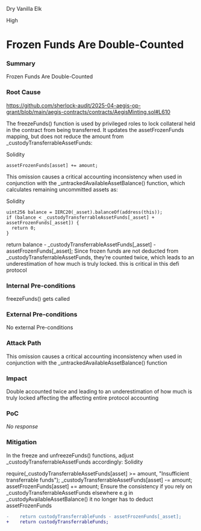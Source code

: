 Dry Vanilla Elk

High

# Frozen Funds Are Double-Counted

### Summary

Frozen Funds Are Double-Counted

### Root Cause
https://github.com/sherlock-audit/2025-04-aegis-op-grant/blob/main/aegis-contracts/contracts/AegisMinting.sol#L610

The freezeFunds() function is used by privileged roles to lock collateral held in the contract from being transferred. It updates the assetFrozenFunds mapping, but does not reduce the amount from _custodyTransferrableAssetFunds:

Solidity
```solidity
assetFrozenFunds[asset] += amount;
```
This omission causes a critical accounting inconsistency when used in conjunction with the _untrackedAvailableAssetBalance() function, which calculates remaining uncommitted assets as:

Solidity
```solidity
uint256 balance = IERC20(_asset).balanceOf(address(this));
if (balance < _custodyTransferrableAssetFunds[_asset] + assetFrozenFunds[_asset]) {
  return 0;
}
```
return balance - _custodyTransferrableAssetFunds[_asset] - assetFrozenFunds[_asset];
Since frozen funds are not deducted from _custodyTransferrableAssetFunds, they’re counted twice, which leads to an underestimation of how much is truly locked. this is critical in this defi protocol

### Internal Pre-conditions

freezeFunds() gets called

### External Pre-conditions

No external Pre-conditions

### Attack Path

This omission causes a critical accounting inconsistency when used in conjunction with the _untrackedAvailableAssetBalance() function

### Impact

Double accounted twice and leading to an underestimation of how much is truly locked affecting the affecting entire protocol accounting

### PoC

_No response_

### Mitigation

In the freeze and unfreezeFunds() functions, adjust _custodyTransferrableAssetFunds accordingly:
Solidity

require(_custodyTransferrableAssetFunds[asset] >= amount, "Insufficient transferrable funds");
_custodyTransferrableAssetFunds[asset] -= amount;
assetFrozenFunds[asset] += amount;
Ensure the consistency if you rely on _custodyTransferrableAssetFunds elsewhere e.g in _custodyAvailableAssetBalance() it no longer has to deduct assetFrozenFunds
```diff
-    return custodyTransferrableFunds - assetFrozenFunds[_asset];
+    return custodyTransferrableFunds;
```